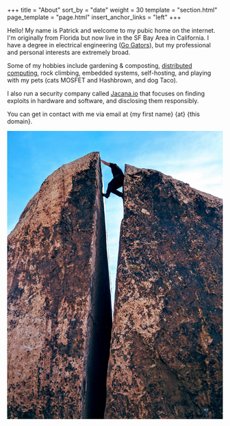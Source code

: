 +++
title = "About"
sort_by = "date"
weight = 30
template = "section.html"
page_template = "page.html"
insert_anchor_links = "left"
+++

Hello! My name is Patrick and welcome to my pubic home on the internet. I'm originally from Florida but now live in the SF Bay Area in California. I have a degree in electrical engineering ([Go Gators](https://www.ufl.edu/)), but my professional and personal interests are extremely broad.

Some of my hobbies include gardening & composting, [distributed computing](https://clusterfights.com/), rock climbing, embedded systems, self-hosting, and playing with my pets (cats MOSFET and Hashbrown, and dog Taco). 

I also run a security company called [Jacana.io](https://jacana.io) that focuses on finding exploits in hardware and software, and disclosing them responsibly.

You can get in contact with me via email at {my first name} {at} {this domain}.

![](rock-climbing.jpg)
